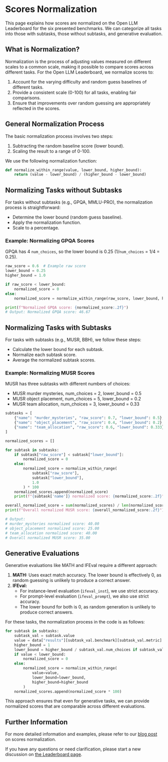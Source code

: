 # Scores Normalization

This page explains how scores are normalized on the Open LLM Leaderboard for the six presented benchmarks. We can categorize all tasks into those with subtasks, those without subtasks, and generative evaluation.

## What is Normalization?
Normalization is the process of adjusting values measured on different scales to a common scale, making it possible to compare scores across different tasks. For the Open LLM Leaderboard, we normalize scores to:

1. Account for the varying difficulty and random guess baselines of different tasks.
2. Provide a consistent scale (0-100) for all tasks, enabling fair comparisons.
3. Ensure that improvements over random guessing are appropriately reflected in the scores.


## General Normalization Process

The basic normalization process involves two steps:
1. Subtracting the random baseline score (lower bound).
2. Scaling the result to a range of 0-100.

We use the following normalization function:

```python
def normalize_within_range(value, lower_bound, higher_bound):
    return (value - lower_bound) / (higher_bound - lower_bound)
```

## Normalizing Tasks without Subtasks
For tasks without subtasks (e.g., GPQA, MMLU-PRO), the normalization process is straightforward:
- Determine the lower bound (random guess baseline).
- Apply the normalization function.
- Scale to a percentage.

### Example: Normalizing GPQA Scores
GPQA has 4 `num_choices`, so the lower bound is 0.25 (1/`num_choices` = 1/4 = 0.25).

```python
raw_score = 0.6  # Example raw score
lower_bound = 0.25
higher_bound = 1.0

if raw_score < lower_bound:
    normalized_score = 0
else:
    normalized_score = normalize_within_range(raw_score, lower_bound, higher_bound) * 100

print(f"Normalized GPQA score: {normalized_score:.2f}")
# Output: Normalized GPQA score: 46.67
```

## Normalizing Tasks with Subtasks
For tasks with subtasks (e.g., MUSR, BBH), we follow these steps:
- Calculate the lower bound for each subtask.
- Normalize each subtask score.
- Average the normalized subtask scores.

### Example: Normalizing MUSR Scores

MUSR has three subtasks with different numbers of choices:
- MUSR murder mysteries, num_choices = 2, lower_bound = 0.5
- MUSR object placement, num_choices = 5, lower_bound = 0.2
- MUSR team allocation, num_choices = 3, lower_bound = 0.33

```python
subtasks = [
    {"name": "murder_mysteries", "raw_score": 0.7, "lower_bound": 0.5},
    {"name": "object_placement", "raw_score": 0.4, "lower_bound": 0.2},
    {"name": "team_allocation", "raw_score": 0.6, "lower_bound": 0.333}
]

normalized_scores = []

for subtask in subtasks:
    if subtask["raw_score"] < subtask["lower_bound"]:
        normalized_score = 0
    else:
        normalized_score = normalize_within_range(
            subtask["raw_score"], 
            subtask["lower_bound"], 
            1.0
        ) * 100
    normalized_scores.append(normalized_score)
    print(f"{subtask['name']} normalized score: {normalized_score:.2f}")

overall_normalized_score = sum(normalized_scores) / len(normalized_scores)
print(f"Overall normalized MUSR score: {overall_normalized_score:.2f}")

# Output:
# murder_mysteries normalized score: 40.00
# object_placement normalized score: 25.00
# team_allocation normalized score: 40.00
# Overall normalized MUSR score: 35.00
```

## Generative Evaluations
Generative evaluations like MATH and IFEval require a different approach:
1. **MATH:** Uses exact match accuracy. The lower bound is effectively 0, as random guessing is unlikely to produce a correct answer.
2. **IFEval:**
    - For instance-level evaluation (`ifeval_inst`), we use strict accuracy.
    - For prompt-level evaluation (`ifeval_prompt`), we also use strict accuracy.
    - The lower bound for both is 0, as random generation is unlikely to produce correct answers.

For these tasks, the normalization process in the code is as follows:

```python
for subtask in subtasks:
    subtask_val = subtask.value
    value = data["results"][subtask_val.benchmark][subtask_val.metric]
    higher_bound = 1
    lower_bound = higher_bound / subtask_val.num_choices if subtask_val.num_choices > 0 else 0
    if value < lower_bound:
        normalized_score = 0
    else:
        normalized_score = normalize_within_range(
            value=value, 
            lower_bound=lower_bound,
            higher_bound=higher_bound
        )
    normalized_scores.append(normalized_score * 100)
```
This approach ensures that even for generative tasks, we can provide normalized scores that are comparable across different evaluations.

## Further Information
For more detailed information and examples, please refer to our [blog post](https://huggingface.co/spaces/open-llm-leaderboard/blog) on scores normalization.

If you have any questions or need clarification, please start a new discussion on [the Leaderboard page](https://huggingface.co/spaces/open-llm-leaderboard/open_llm_leaderboard/discussions).
